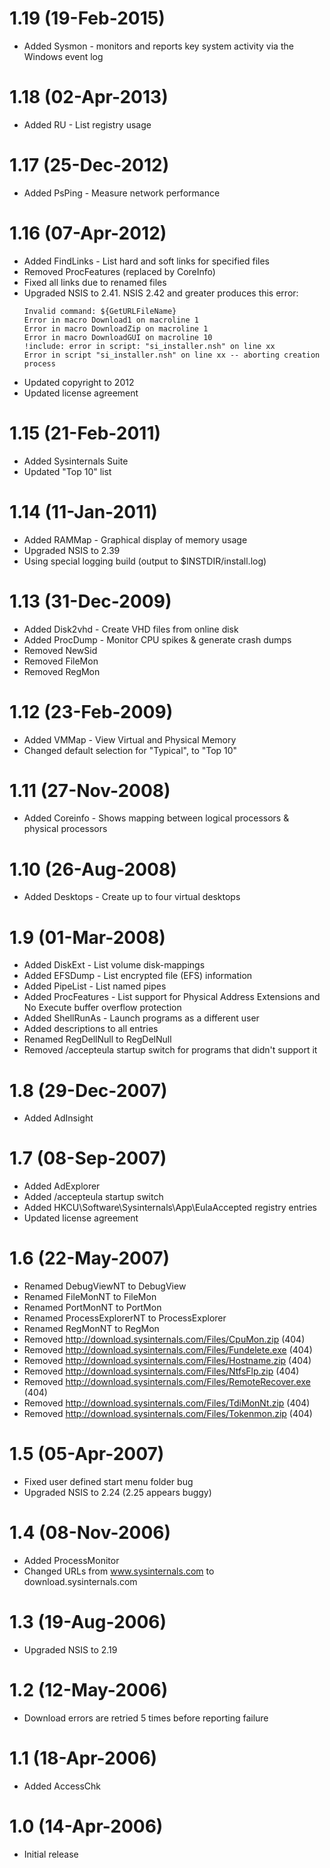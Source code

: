 # 1.19 (19-Feb-2015)

  * Added Sysmon - monitors and reports key system activity via the Windows event log

# 1.18 (02-Apr-2013)

  * Added RU - List registry usage

# 1.17 (25-Dec-2012)

  * Added PsPing - Measure network performance

# 1.16 (07-Apr-2012)

  * Added FindLinks - List hard and soft links for specified files
  * Removed ProcFeatures (replaced by CoreInfo)
  * Fixed all links due to renamed files
  * Upgraded NSIS to 2.41. NSIS 2.42 and greater produces this error:
	````
	Invalid command: ${GetURLFileName}
	Error in macro Download1 on macroline 1
	Error in macro DownloadZip on macroline 1
	Error in macro DownloadGUI on macroline 10
	!include: error in script: "si_installer.nsh" on line xx
	Error in script "si_installer.nsh" on line xx -- aborting creation process
	````
  * Updated copyright to 2012
  * Updated license agreement

# 1.15 (21-Feb-2011)

  * Added Sysinternals Suite
  * Updated "Top 10" list

# 1.14 (11-Jan-2011)

  * Added RAMMap - Graphical display of memory usage
  * Upgraded NSIS to 2.39
  * Using special logging build (output to $INSTDIR/install.log)

# 1.13 (31-Dec-2009)

  * Added Disk2vhd - Create VHD files from online disk
  * Added ProcDump - Monitor CPU spikes & generate crash dumps
  * Removed NewSid
  * Removed FileMon
  * Removed RegMon

# 1.12 (23-Feb-2009)

  * Added VMMap - View Virtual and Physical Memory
  * Changed default selection for "Typical", to "Top 10"

# 1.11 (27-Nov-2008)

  * Added Coreinfo - Shows mapping between logical processors & physical processors

# 1.10 (26-Aug-2008)

  * Added Desktops - Create up to four virtual desktops

# 1.9 (01-Mar-2008)

  * Added DiskExt - List volume disk-mappings
  * Added EFSDump - List encrypted file (EFS) information
  * Added PipeList - List named pipes
  * Added ProcFeatures - List support for Physical Address Extensions and No Execute buffer overflow protection
  * Added ShellRunAs - Launch programs as a different user
  * Added descriptions to all entries
  * Renamed RegDellNull to RegDelNull
  * Removed /accepteula startup switch for programs that didn't support it

# 1.8 (29-Dec-2007)

  * Added AdInsight

# 1.7 (08-Sep-2007)

  * Added AdExplorer
  * Added /accepteula startup switch
  * Added HKCU\Software\Sysinternals\App\EulaAccepted registry entries
  * Updated license agreement

# 1.6 (22-May-2007)

  * Renamed DebugViewNT to DebugView
  * Renamed FileMonNT to FileMon
  * Renamed PortMonNT to PortMon
  * Renamed ProcessExplorerNT to ProcessExplorer
  * Renamed RegMonNT to RegMon
  * Removed http://download.sysinternals.com/Files/CpuMon.zip (404)
  * Removed http://download.sysinternals.com/Files/Fundelete.exe (404)
  * Removed http://download.sysinternals.com/Files/Hostname.zip (404)
  * Removed http://download.sysinternals.com/Files/NtfsFlp.zip (404)
  * Removed http://download.sysinternals.com/Files/RemoteRecover.exe (404)
  * Removed http://download.sysinternals.com/Files/TdiMonNt.zip (404)
  * Removed http://download.sysinternals.com/Files/Tokenmon.zip (404)

# 1.5 (05-Apr-2007)

  * Fixed user defined start menu folder bug
  * Upgraded NSIS to 2.24 (2.25 appears buggy)

# 1.4 (08-Nov-2006)

  * Added ProcessMonitor
  * Changed URLs from www.sysinternals.com to download.sysinternals.com

# 1.3 (19-Aug-2006)

  * Upgraded NSIS to 2.19

# 1.2 (12-May-2006)

  * Download errors are retried 5 times before reporting failure

# 1.1 (18-Apr-2006)

  * Added AccessChk

# 1.0 (14-Apr-2006)

  * Initial release
